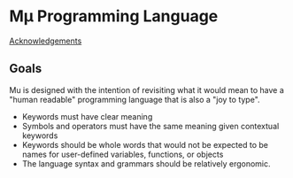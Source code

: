 # Mμ Programming Language
[Acknowledgements](https://github.com/CpalmerD20/Mu-Lang-Compiler/blob/main/thank_you.md)

## Goals
Mu is designed with the intention of revisiting what it would mean to have a "human readable" programming language that is also a "joy to type".
* Keywords must have clear meaning
* Symbols and operators must have the same meaning given contextual keywords
* Keywords should be whole words that would not be expected to be names for user-defined variables, functions, or objects
* The language syntax and grammars should be relatively ergonomic. 
